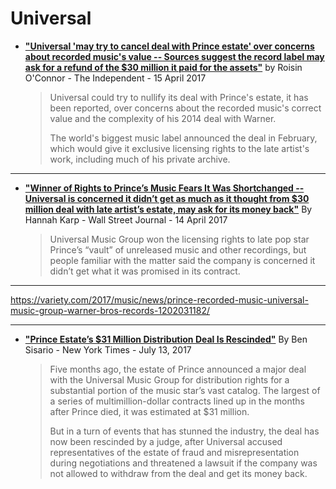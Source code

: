 
# Universal

 - [**"Universal 'may try to cancel deal with Prince estate' over concerns about recorded music's value -- Sources suggest the record label may ask for a refund of the $30 million it paid for the assets"**]() by Roisin O'Connor - The Independent - 15 April 2017
 
    > Universal could try to nullify its deal with Prince's estate, it has been reported, over concerns about the recorded music's correct value and the complexity of his 2014 deal with Warner.
    > 
    > The world's biggest music label announced the deal in February, which would give it exclusive licensing rights to the late artist's work, including much of his private archive.

-----

 - [**"Winner of Rights to Prince’s Music Fears It Was Shortchanged -- Universal is concerned it didn’t get as much as it thought from $30 million deal with late artist’s estate, may ask for its money back"**](https://www.wsj.com/articles/winner-of-rights-to-princes-music-fears-it-was-shortchanged-1492171203) By Hannah Karp - Wall Street Journal - 14 April 2017
 
    > Universal Music Group won the licensing rights to late pop star Prince’s “vault” of unreleased music and other recordings, but people familiar with the matter said the company is concerned it didn’t get what it was promised in its contract.
 
-----

https://variety.com/2017/music/news/prince-recorded-music-universal-music-group-warner-bros-records-1202031182/

-----

- [**"Prince Estate’s $31 Million Distribution Deal Is Rescinded"**](https://www.nytimes.com/2017/07/13/business/media/prince-estate-distribution-deal-rescinded.html) By Ben Sisario - New York Times - July 13, 2017

   > Five months ago, the estate of Prince announced a major deal with the Universal Music Group for distribution rights for a substantial portion of the music star’s vast catalog. The largest of a series of multimillion-dollar contracts lined up in the months after Prince died, it was estimated at $31 million.
   >
   > But in a turn of events that has stunned the industry, the deal has now been rescinded by a judge, after Universal accused representatives of the estate of fraud and misrepresentation during negotiations and threatened a lawsuit if the company was not allowed to withdraw from the deal and get its money back.

